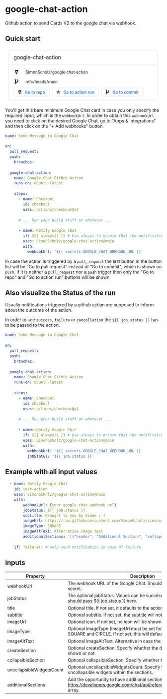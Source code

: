# google-chat-action

Github action to send Cards V2 to the google chat via webhook.

## Quick start

![Bare Minimum Google Chat Card](./docs/bare-minimum-card.png)

You'll get this bare minimum Google Chat card in case you only specify the required input, which is the `webhookUrl`.
In order to obtain this `webhookUrl` you need to click on the desired Google Chat, go to "Apps & Integrations" and then click on the "+ Add webhooks" button.


```yaml
name: Send Message to Google Chat

on:
  pull_request:
  push:
    branches:

  google-chat-action:
    name: Google Chat GitHub Action
    runs-on: ubuntu-latest

    steps:
      - name: Checkout
        id: checkout
        uses: actions/checkout@v4

      # ... Run your build stuff or whatever ...

      - name: Notify Google Chat
        if: ${{ always() }} # Use always to ensure that the notification is also send on failure of former steps
        uses: SimonScholz/google-chat-action@main
        with:
          webhookUrl: '${{ secrets.GOOGLE_CHAT_WEBHOOK_URL }}'
```

In case the action is triggered by a `pull_request` the last button in the button list will be "Go to pull request" instead of "Go to commit", which is shown on `push`.
If it is neither a `pull_request` nor a `push` trigger then only the "Go to repo" and "Go to action run" buttons will be shown.

## Also visualize the Status of the run

Usually notifications triggered by a github action are supposed to inform about the outcome of the action.

In order to see `success`, `failure` or `cancellation` the `${{ job.status }}` has to be passed to the action.

```yaml
name: Send Message to Google Chat

on:
  pull_request:
  push:
    branches:

  google-chat-action:
    name: Google Chat GitHub Action
    runs-on: ubuntu-latest

    steps:
      - name: Checkout
        id: checkout
        uses: actions/checkout@v4

      # ... Run your build stuff or whatever ...

      - name: Notify Google Chat
        if: ${{ always() }} # Use always to ensure that the notification is also send on failure of former steps
        uses: SimonScholz/google-chat-action@main
        with:
          webhookUrl: '${{ secrets.GOOGLE_CHAT_WEBHOOK_URL }}'
          jobStatus: '${{ job.status }}'
```

## Example with all input values

```yaml
  - name: Notify Google Chat
    id: test-action
    uses: SimonScholz/google-chat-action@main
    with:
        webhookUrl: {your google chat webhook url}
        jobStatus: ${{ job.status }}
        subtitle: Brought to you by Simon ;-)
        imageUrl: https://raw.githubusercontent.com/SimonScholz/simonscholz.github.io/gatsby-homepage/src/assets/img/avatar.webp
        imageType: SQUARE
        imageAltText: Alternative image text
        additionalSections: '[{"header": "Additional Section", "collapsible": true, "widgets": [{"decoratedText": {"startIcon": {"knownIcon": "STAR"},"text": "Additional Section"}}] }]'

    if: failure() # only send notification in case of failure
```

## inputs

| Property      | Description                     | Required   |
| ------------- | ------------------------------- | :--------: |
| webhookUrl    | The webhook URL of the Google Chat. Should be stored in an action secret. |    ✅      |
| jobStatus     | The optional jobStatus. Values can be success, failure, cancelled. You should pass ${{ job.status }} here. |    🚫      |
| title         | Optional title. If not set, it defaults to the action name + job status. |    🚫      |
| subtitle      | Optional subtitle. If not set, the subtitle will not be shown. |    🚫      |
| imageUrl      | Optional icon. If not set, no icon will be shown. |    🚫      |
| imageType     | Optional imageType (imageUrl must be set for this). Possible values are SQUARE and CIRCLE. If not set, this will default to CIRCLE. |    🚫      |
| imageAltText  | Optional imageAltText. Alternative in case the image cannot be shown. |    🚫      |
| createSection | Optional createSection. Specify whether the default section should be shown or not. |    🚫      |
| collapsibleSection | Optional collapsibleSection. Specify whether the section is collapsible.  |    🚫      |
| uncollapsibleWidgetsCount | Optional uncollapsibleWidgetsCount. Specify the amount of uncollapsible widgets within the sections. |    🚫      |
| additionalSections | Add the opportunity to have additional sections. Also see https://developers.google.com/chat/api/reference/rest/v1/cards#section array. |    🚫      |
